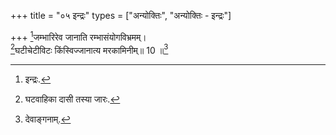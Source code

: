 +++
title = "०५ इन्द्रः"
types = ["अन्योक्तिः", "अन्योक्तिः - इन्द्रः"]

+++
[^1]जम्भारिरेव जानाति रम्भासंयोगविभ्रमम्।  
[^2]घटीचेटीविटः किंस्विज्जानात्य मरकामिनीम्॥ 10 ॥[^3]  
  
[^1]: इन्द्रः.

[^2]: घटवाहिका दासी तस्या जारः.

[^3]: देवाङ्गनाम्.
